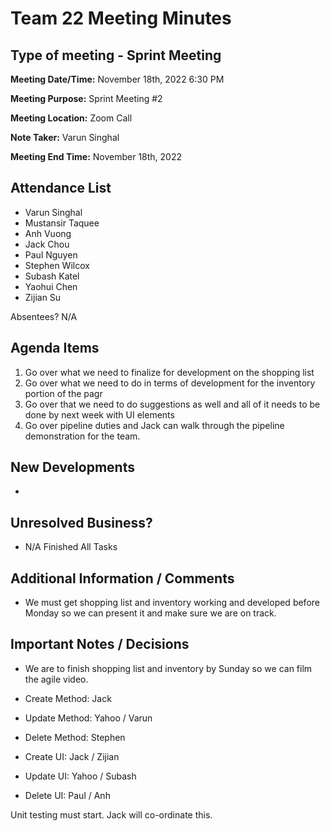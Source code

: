 # Team 22 Meeting Minutes
## Type of meeting - Sprint Meeting

**Meeting Date/Time:**   November 18th, 2022 6:30 PM

**Meeting Purpose:**   Sprint Meeting #2

**Meeting Location:**   Zoom Call

**Note Taker:** Varun Singhal

**Meeting End Time:** November 18th, 2022 

## Attendance List
- Varun Singhal
- Mustansir Taquee
- Anh Vuong
- Jack Chou
- Paul Nguyen
- Stephen Wilcox
- Subash Katel
- Yaohui Chen   
- Zijian Su
  
Absentees?
N/A

## Agenda Items
1. Go over what we need to finalize for development on the shopping list 
2. Go over what we need to do in terms of development for the inventory portion of the pagr
3. Go over that we need to do suggestions as well and all of it needs to be done by next week with UI elements
4. Go over pipeline duties and Jack can walk through the pipeline demonstration for the team.
   

## New Developments
- 

## Unresolved Business?
- N/A Finished All Tasks

## Additional Information / Comments
- We must get shopping list and inventory working and developed before Monday so we can present it and make sure we are on track. 

## Important Notes / Decisions
- We are to finish shopping list and inventory by Sunday so we can film the agile video. 
- Create Method: Jack 
- Update Method: Yahoo / Varun
- Delete Method: Stephen

- Create UI: Jack / Zijian
- Update UI: Yahoo / Subash
- Delete UI: Paul / Anh

Unit testing must start. Jack will co-ordinate this. 
